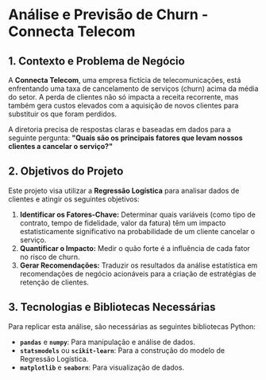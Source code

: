 # Análise e Previsão de Churn - Connecta Telecom

## 1. Contexto e Problema de Negócio

A **Connecta Telecom**, uma empresa fictícia de telecomunicações, está enfrentando uma taxa de cancelamento de serviços (churn) acima da média do setor. A perda de clientes não só impacta a receita recorrente, mas também gera custos elevados com a aquisição de novos clientes para substituir os que foram perdidos.

A diretoria precisa de respostas claras e baseadas em dados para a seguinte pergunta: **"Quais são os principais fatores que levam nossos clientes a cancelar o serviço?"**

## 2. Objetivos do Projeto

Este projeto visa utilizar a **Regressão Logística** para analisar dados de clientes e atingir os seguintes objetivos:

1.  **Identificar os Fatores-Chave:** Determinar quais variáveis (como tipo de contrato, tempo de fidelidade, valor da fatura) têm um impacto estatisticamente significativo na probabilidade de um cliente cancelar o serviço.
2.  **Quantificar o Impacto:** Medir o quão forte é a influência de cada fator no risco de churn.
3.  **Gerar Recomendações:** Traduzir os resultados da análise estatística em recomendações de negócio acionáveis para a criação de estratégias de retenção de clientes.

## 3. Tecnologias e Bibliotecas Necessárias

Para replicar esta análise, são necessárias as seguintes bibliotecas Python:

* **`pandas`** e **`numpy`**: Para manipulação e análise de dados.
* **`statsmodels`** ou **`scikit-learn`**: Para a construção do modelo de Regressão Logística.
* **`matplotlib`** e **`seaborn`**: Para visualização de dados.

